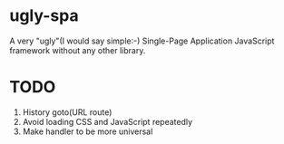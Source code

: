 # ugly-spa
A very "ugly"(I would say simple:-) Single-Page Application JavaScript framework without any other library.

# TODO
1. History goto(URL route)
2. Avoid loading CSS and JavaScript repeatedly
3. Make handler to be more universal
